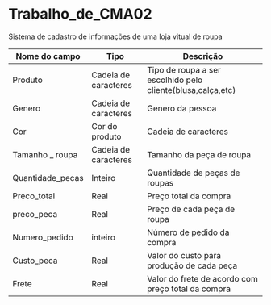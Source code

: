 # Trabalho_de_CMA02

Sistema de cadastro  de informações de uma loja vitual de roupa

|Nome do campo|Tipo|Descrição|
|-------------|----|---------|
|Produto|Cadeia de caracteres|Tipo de roupa a ser escolhido pelo cliente(blusa,calça,etc)|
Genero|Cadeia de caracteres|Genero da pessoa|
Cor|Cor do produto|Cadeia de caracteres|Cor da peça de roupa|
Tamanho _ roupa|Cadeia de caracteres|Tamanho da peça de roupa|
Quantidade_pecas|Inteiro|Quantidade de peças de roupas|
Preco_total|Real|Preço total da compra|
preco_peca|Real|Preço de cada peça de roupa|
Numero_pedido|inteiro|Número de pedido da compra|
Custo_peca|Real|Valor do custo para produção de cada  peça |
Frete|Real|Valor do frete de acordo com preço total da compra|
